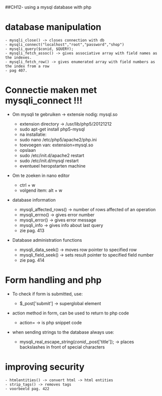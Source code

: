##CH12- using a mysql database with php

# database manipulation

	- mysqli_close() -> closes connection with db
	- mysqli_connect("localhost","root","password","shop")
	- mysqli_query($conid, $QUERY);
	- mysqli_fetch_assoc() -> gives associative array with field names as the indexes.
	- mysqli_fetch_row() -> gives enumerated array with field numbers as the index from a row
	- pag 407.

# Connectie maken met mysqli_connect !!!
	
* Om mysqli te gebruiken -> extensie nodig: mysql.so
	- extension directory -> /usr/lib/php5/20121212
	- sudo apt-get install php5-mysql
	- na installatie:
	- sudo nano /etc/php5/apache2/php.ini
	- toevoegen van: extension=mysql.so 
	- opslaan
	- sudo /etc/init.d/apache2 restart
	- sudo /etc/init.d/mysql restart
	- eventueel heropstarten machine
	
* Om te zoeken in nano editor
	- ctrl + w
	- volgend item: alt + w

* database information

	- mysqli_affected_rows() -> number of rows affected of an operation
	- mysqli_errno() -> gives error number
	- mysqli_error() -> gives error message
	- mysqli_info -> gives info about last query
	- zie pag. 413

* Database administration functions
	- mysqli_data_seek() -> moves row pointer to specified row
	- mysqli_field_seek() -> sets result pointer to specified field number
	- zie pag. 414

# Form handling and php

* To check if form is submitted, use:
	- $_post['submit'] -> superglobal element

* action method in form, can be used to return to php code
	- action=<?=$_SERVER['php_self']?> -> is php snippet code

* when sending strings to the database always use:
	- mysqli_real_escape_string($conid,$_post['title']);
	-> places backslashes in front of  special characters

# improving security
	- htmlentities() -> convert html -> html entities
	- strip_tags() -> removes tags
	- voorbeeld pag. 422

